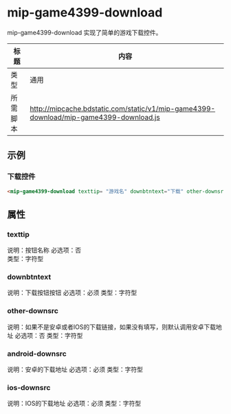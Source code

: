 # mip-game4399-download

mip-game4399-download 实现了简单的游戏下载控件。

标题|内容
----|----
类型|通用
所需脚本|http://mipcache.bdstatic.com/static/v1/mip-game4399-download/mip-game4399-download.js

## 示例

### 下载控件
```html
<mip-game4399-download texttip= "游戏名" downbtntext="下载" other-downsrc="" android-downsrc=""  ios-downsrc=""></mip-game4399-download>
```

## 属性

### texttip

说明：按钮名称
必选项：否  
类型：字符型

### downbtntext

说明：下载按钮按钮
必选项：必须
类型：字符型

### other-downsrc

说明：如果不是安卓或者IOS的下载链接，如果没有填写，则默认调用安卓下载地址
必选项：否
类型：字符型

### android-downsrc
说明：安卓的下载地址
必选项：必须
类型：字符型

### ios-downsrc
说明：IOS的下载地址
必选项：必须
类型：字符型